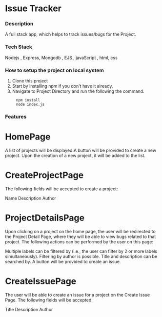 # Issue Tracker

### Description
A full stack app, which helps to track issues/bugs for the Project.

### Tech Stack
Nodejs , Express, Mongodb , EJS , javaScript , html, css

### How to setup the project on local system
  1. Clone this project
  2. Start by installing npm if you don't have it already.
  3. Navigate to Project Directory and run the following the command.
   ````
        npm install 
        node index.js
   ````
### Features
  
  # HomePage 
  A list of projects will be displayed.A button will be provided to create a new project. Upon the creation of a new project, it will be added to the list.

  # CreateProjectPage
  The following fields will be accepted to create a project:

   Name
   Description
   Author

  # ProjectDetailsPage
  Upon clicking on a project on the home page, the user will be redirected to the Project Detail Page, where they will be able to view bugs related to that project. The following actions can be performed by the user on this page:

   Multiple labels can be filtered by (i.e., the user can filter by 2 or more labels simultaneously).
   Filtering by author is possible.
   Title and description can be searched by.
   A button will be provided to create an issue.

   # CreateIssuePage
   The user will be able to create an issue for a project on the Create Issue Page. The following fields will be accepted:

   Title
   Description
   Author
